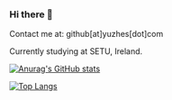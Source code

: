 ### Hi there 👋

Contact me at: github[at]yuzhes[dot]com

Currently studying at SETU, Ireland.

[![Anurag's GitHub stats](https://github-readme-stats.vercel.app/api?username=bkmashiro&show_icons=true&&count_private=true&theme=radical&hide_rank=true)](https://github.com/anuraghazra/github-readme-stats)

[![Top Langs](https://github-readme-stats.vercel.app/api/top-langs/?username=bkmashiro)](https://github.com/anuraghazra/github-readme-stats)

<!-- [![Harlok's wakatime stats](https://github-readme-stats.vercel.app/api/wakatime?username=bkmashiro)](https://github.com/anuraghazra/github-readme-stats) -->
